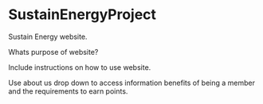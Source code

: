 # SustainEnergyProject
Sustain Energy website.

Whats purpose of website?

Include instructions on how to use website.

Use about us drop down to access information benefits of being a member and the requirements to earn points.
